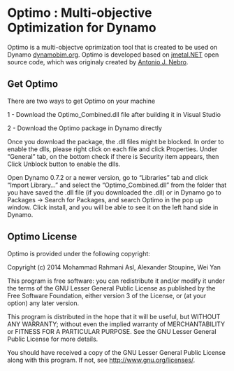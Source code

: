 Optimo : Multi-objective Optimization for Dynamo
======
Optimo is a multi-objectve oprimization tool that is created to be used on Dynamo [dynamobim.org](http://dynamobim.org/learn/). Optimo is developed based on [jmetal.NET](http://jmetalnet.sourceforge.net/) open source code, which was originaly created by [Antonio J. Nebro](antonio@lcc.uma.es). 

## Get Optimo ##

There are two ways to get Optimo on your machine

 1 - Download the Optimo_Combined.dll file after building it in Visual Studio
 
 2 - Download the Optimo package in Dynamo directly
 
 Once you download the package, the .dll files might be blocked. In order to enable the dlls, please right click on each file      and click Properties. Under “General” tab, on the bottom check if there is Security item appears, then Click Unblock button       to enable the dlls. 
 
Open Dynamo 0.7.2 or a newer version, go to “Libraries” tab and click “Import Library…” and select the “Optimo_Combined.dll” from the      folder that you have saved the .dll file (if you downloaded the .dll) or in Dynamo go to Packages -> Search for Packages, and search Optimo in the pop up window. Click install, and you will be able to see it on the left hand side in Dynamo.

## Optimo License ##

Optimo is provided under the following copyright:

Copyright (c) 2014 Mohammad Rahmani Asl, Alexander Stoupine, Wei Yan

This program is free software: you can redistribute it and/or modify
it under the terms of the GNU Lesser General Public License as published by
the Free Software Foundation, either version 3 of the License, or
(at your option) any later version.

This program is distributed in the hope that it will be useful,
but WITHOUT ANY WARRANTY; without even the implied warranty of
MERCHANTABILITY or FITNESS FOR A PARTICULAR PURPOSE.  See the
GNU Lesser General Public License for more details.
 
You should have received a copy of the GNU Lesser General Public License
along with this program.  If not, see <http://www.gnu.org/licenses/>.
